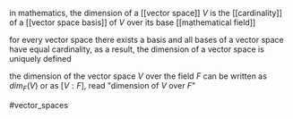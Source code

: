 in mathematics, the dimension of a [[vector space]] $V$ is the [[cardinality]] of a [[vector space basis]]  of $V$ over its base [[mathematical field]]

for every vector space there exists a basis and all bases of a vector space have equal cardinality, as a result, the dimension of a vector space is uniquely defined

the dimension of the vector space $V$ over the field $F$ can be written as $dim_F(V)$ or as $[V:F]$, read "dimension of $V$ over $F$"

#vector_spaces 